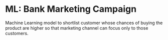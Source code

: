 # ML: Bank Marketing Campaign
Machine Learning model to shortlist customer whose chances of buying the product are higher so that marketing channel can focus only to those customers.
